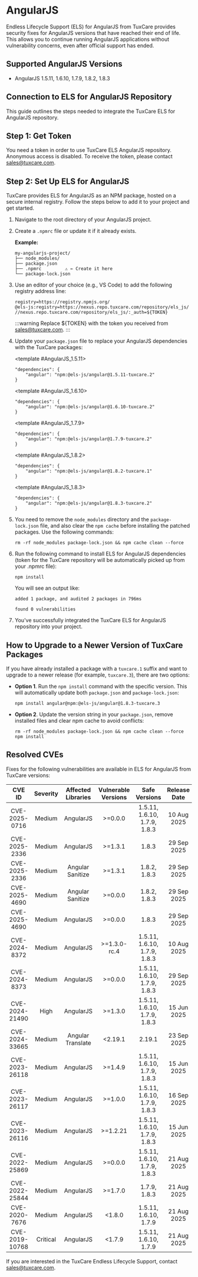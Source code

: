 # AngularJS

Endless Lifecycle Support (ELS) for AngularJS from TuxCare provides security fixes for AngularJS versions that have reached their end of life. This allows you to continue running AngularJS applications without vulnerability concerns, even after official support has ended.

## Supported AngularJS Versions

* AngularJS 1.5.11, 1.6.10, 1.7.9, 1.8.2, 1.8.3

## Connection to ELS for AngularJS Repository

This guide outlines the steps needed to integrate the TuxCare ELS for AngularJS repository.

## Step 1: Get Token

You need a token in order to use TuxCare ELS AngularJS repository. Anonymous access is disabled. To receive the token, please contact [sales@tuxcare.com](mailto:sales@tuxcare.com).

## Step 2: Set Up ELS for AngularJS

TuxCare provides ELS for AngularJS as an NPM package, hosted on a secure internal registry. Follow the steps below to add it to your project and get started.

1. Navigate to the root directory of your AngularJS project.
2. Create a `.npmrc` file or update it if it already exists.

   **Example:**

   ```text
   my-angularjs-project/
   ├── node_modules/
   ├── package.json
   ├── .npmrc         ⚠️ ← Create it here
   └── package-lock.json
   ```

3. Use an editor of your choice (e.g., VS Code) to add the following registry address line:

   <CodeWithCopy>

   ```text
   registry=https://registry.npmjs.org/
   @els-js:registry=https://nexus.repo.tuxcare.com/repository/els_js/
   //nexus.repo.tuxcare.com/repository/els_js/:_auth=${TOKEN}
   ```

   </CodeWithCopy>

   :::warning
   Replace ${TOKEN} with the token you received from [sales@tuxcare.com](mailto:sales@tuxcare.com).
   :::

4. Update your `package.json` file to replace your AngularJS dependencies with the TuxCare packages:

   <TableTabs label="Choose AngularJS version: " >

     <template #AngularJS_1.5.11>

     <CodeWithCopy>

     ```text
     "dependencies": {
         "angular": "npm:@els-js/angular@1.5.11-tuxcare.2"
     }
     ```

     </CodeWithCopy>

     </template>

     <template #AngularJS_1.6.10>

     <CodeWithCopy>

     ```text
     "dependencies": {
         "angular": "npm:@els-js/angular@1.6.10-tuxcare.2"
     }
     ```

     </CodeWithCopy>

     </template>

     <template #AngularJS_1.7.9>

     <CodeWithCopy>
 
     ```text
     "dependencies": {
         "angular": "npm:@els-js/angular@1.7.9-tuxcare.2"
    }
     ```

     </CodeWithCopy>

     </template>

     <template #AngularJS_1.8.2>

     <CodeWithCopy>

     ```text
     "dependencies": {
         "angular": "npm:@els-js/angular@1.8.2-tuxcare.1"
     }
     ```

     </CodeWithCopy>    

     </template> 

     <template #AngularJS_1.8.3>

     <CodeWithCopy>

     ```text
     "dependencies": {
         "angular": "npm:@els-js/angular@1.8.3-tuxcare.2"
     }
     ```

     </CodeWithCopy>

     </template>

   </TableTabs>

5. You need to remove the `node_modules` directory and the `package-lock.json` file, and also clear the `npm cache` before installing the patched packages. Use the following commands:
   
   <CodeWithCopy>

   ```text
   rm -rf node_modules package-lock.json && npm cache clean --force
   ```

   </CodeWithCopy>

6. Run the following command to install ELS for AngularJS dependencies (token for the TuxCare repository will be automatically picked up from your .npmrc file):

   <CodeWithCopy>

   ```text
   npm install
   ```

   </CodeWithCopy>

   You will see an output like:

   ```text
   added 1 package, and audited 2 packages in 796ms

   found 0 vulnerabilities
   ```

7. You've successfully integrated the TuxCare ELS for AngularJS repository into your project.

## How to Upgrade to a Newer Version of TuxCare Packages

If you have already installed a package with a `tuxcare.1` suffix and want to upgrade to a newer release (for example, `tuxcare.3`), there are two options:

* **Option 1**. Run the `npm install` command with the specific version. This will automatically update both `package.json` and `package-lock.json`:

  <CodeWithCopy>

  ```text
  npm install angular@npm:@els-js/angular@1.8.3-tuxcare.3
  ```

  </CodeWithCopy>

* **Option 2**. Update the version string in your `package.json`, remove installed files and clear npm cache to avoid conflicts:

  <CodeWithCopy>

  ```text
  rm -rf node_modules package-lock.json && npm cache clean --force
  npm install
  ```

  </CodeWithCopy>

## Resolved CVEs

Fixes for the following vulnerabilities are available in ELS for AngularJS from TuxCare versions:

| CVE ID         | Severity |  Affected Libraries | Vulnerable Versions |        Safe Versions         | Release Date |
| :------------: | :------: | :-----------------: |:-------------------:|:----------------------------:| :----------: |
| CVE-2025-0716  | Medium   | AngularJS           |       >=0.0.0       | 1.5.11, 1.6.10, 1.7.9, 1.8.3 | 10 Aug 2025  |
| CVE-2025-2336  | Medium   | AngularJS           |       >=1.3.1       |            1.8.3             | 29 Sep 2025  |
| CVE-2025-2336  | Medium   | Angular Sanitize    |       >=1.3.1       |         1.8.2, 1.8.3         | 29 Sep 2025  |
| CVE-2025-4690  | Medium   | Angular Sanitize    |       >=0.0.0       |         1.8.2, 1.8.3         | 29 Sep 2025  |
| CVE-2025-4690  | Medium   | AngularJS           |       >=0.0.0       |            1.8.3             | 29 Sep 2025  |
| CVE-2024-8372  | Medium   | AngularJS           |    >=1.3.0-rc.4     | 1.5.11, 1.6.10, 1.7.9, 1.8.3 | 10 Aug 2025  |
| CVE-2024-8373  | Medium   | AngularJS           |       >=0.0.0       | 1.5.11, 1.6.10, 1.7.9, 1.8.3 | 29 Sep 2025  |
| CVE-2024-21490 | High     | AngularJS           |       >=1.3.0       | 1.5.11, 1.6.10, 1.7.9, 1.8.3 | 15 Jun 2025  |
| CVE-2024-33665 | Medium   | Angular Translate   |       <2.19.1       |            2.19.1            | 23 Sep 2025  |
| CVE-2023-26118 | Medium   | AngularJS           |       >=1.4.9       | 1.5.11, 1.6.10, 1.7.9, 1.8.3 | 15 Jun 2025  |
| CVE-2023-26117 | Medium   | AngularJS           |       >=1.0.0       | 1.5.11, 1.6.10, 1.7.9, 1.8.3 | 16 Sep 2025  |
| CVE-2023-26116 | Medium   | AngularJS           |      >=1.2.21       | 1.5.11, 1.6.10, 1.7.9, 1.8.3 | 15 Jun 2025  |
| CVE-2022-25869 | Medium   | AngularJS           |       >=0.0.0       | 1.5.11, 1.6.10, 1.7.9, 1.8.3 | 21 Aug 2025  |
| CVE-2022-25844 | Medium   | AngularJS           |       >=1.7.0       |         1.7.9, 1.8.3         | 21 Aug 2025  |
| CVE-2020-7676  | Medium   | AngularJS           |       <1.8.0        |    1.5.11, 1.6.10, 1.7.9     | 21 Aug 2025  |
| CVE-2019-10768 | Critical | AngularJS           |       <1.7.9        |    1.5.11, 1.6.10, 1.7.9     | 21 Aug 2025  |



If you are interested in the TuxCare Endless Lifecycle Support, contact [sales@tuxcare.com](mailto:sales@tuxcare.com).

